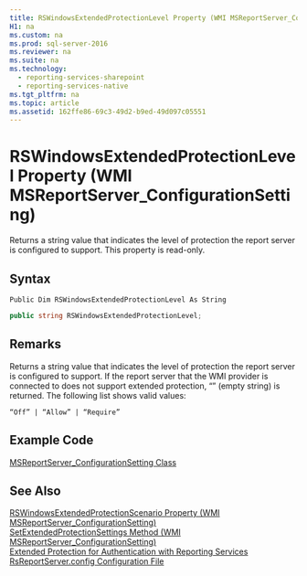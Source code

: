 ```yaml
---
title: RSWindowsExtendedProtectionLevel Property (WMI MSReportServer_ConfigurationSetting)
H1: na
ms.custom: na
ms.prod: sql-server-2016
ms.reviewer: na
ms.suite: na
ms.technology: 
  - reporting-services-sharepoint
  - reporting-services-native
ms.tgt_pltfrm: na
ms.topic: article
ms.assetid: 162ffe86-69c3-49d2-b9ed-49d097c05551
---
```

# RSWindowsExtendedProtectionLevel Property (WMI MSReportServer_ConfigurationSetting)
  Returns a string value that indicates the level of protection the report server is configured to support. This property is read-only.  
  
## Syntax  
  
```vb#  
Public Dim RSWindowsExtendedProtectionLevel As String  
```  
  
```c#  
public string RSWindowsExtendedProtectionLevel;  
```  
  
## Remarks  
 Returns a string value that indicates the level of protection the report server is configured to support. If the report server that the WMI provider is connected to does not support extended protection, “” (empty string) is returned. The following list shows valid values:  
  
 `“Off” | “Allow” | “Require”`  
  
## Example Code  
 [MSReportServer_ConfigurationSetting Class](../../Topics/TopicNameNotContainA/MSReportServer_ConfigurationSetting-Class.md)  
  
## See Also  
 [RSWindowsExtendedProtectionScenario Property &#40;WMI MSReportServer_ConfigurationSetting&#41;](../../Topics/TopicNameNotContainA/RSWindowsExtendedProtectionScenario-Property--WMI-MSReportServer_ConfigurationSetting-.md)   
 [SetExtendedProtectionSettings Method &#40;WMI MSReportServer_ConfigurationSetting&#41;](../../Topics/TopicNameNotContainA/SetExtendedProtectionSettings-Method--WMI-MSReportServer_ConfigurationSetting-.md)   
 [Extended Protection for Authentication with Reporting Services](../../Topics/TopicNameNotContainA/Extended-Protection-for-Authentication-with-Reporting-Services.md)   
 [RsReportServer.config Configuration File](../../Topics/TopicNameNotContainA/RsReportServer.config-Configuration-File.md)  
  
  